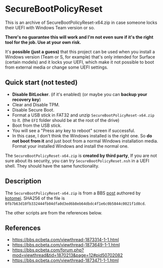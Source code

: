 # SecureBootPolicyReset
This is an archive of SecureBootPolicyReset-x64.zip in case someone locks their UEFI with Windows Team version or so.

**There's no guarantee this will work and I'm not even sure if it's the right tool for the job. Use at your own risk.**

It's **possible (just a guess)** that this project can be used when you install a Windows version (Team or S, for example) that's only intended for Surface (certain models) and it locks your UEFI, which make it not possible to boot from external media or change some UEFI settings.

## Quick start (not tested)
* **Disable BitLocker**. (if it's enabled) (or maybe you can **backup your recovery key**)
* Clear and Disable TPM.
* Disable Secure Boot.
* Format a USB stick in FAT32 and unzip `SecureBootPolicyReset-x64.zip` to it. (the `EFI` folder should be at the root of the drive)
* Boot from the USB stick.
* You will see a "Press any key to reboot" screen if successful.
* In this case, I don't think the Windows installed is the right one. So **do not boot from it** and just boot from a normal Windows installation media. Format your installed Windows and install the normal one.

The `SecureBootPolicyReset-x64.zip` is **created by third party**, If you are not sure about its security, you can try `SecureBootPolicyReset.nsh` in a UEFI shell. They should have the same functionality.

## Description
The `SecureBootPolicyReset-x64.zip` is from a BBS [post](https://bbs.pcbeta.com/viewthread-1873649-1-1.html) authored by [kotomei](https://i.pcbeta.com/space-uid-4865091.html). SHA256 of the file is `0fb7b63d10fb332444fb04dfa0d3ed6b8eb64dbdc4f1e6c0b5844c0021f1d8cd`.

The other scripts are from the references below.

## References
* https://bbs.pcbeta.com/viewthread-1873314-1-1.html
* https://bbs.pcbeta.com/viewthread-1873649-1-1.html
* https://bbs.pcbeta.com/forum.php?mod=viewthread&tid=1870213&page=12#pid50702082
* https://bbs.pcbeta.com/viewthread-1873471-1-1.html

